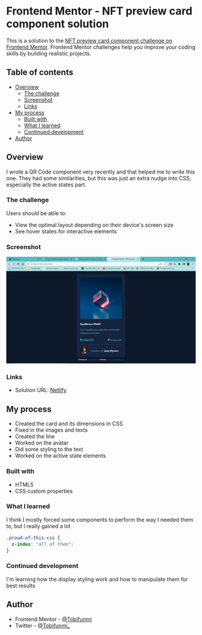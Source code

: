 # Frontend Mentor - NFT preview card component solution

This is a solution to the [NFT preview card component challenge on Frontend Mentor](https://www.frontendmentor.io/challenges/nft-preview-card-component-SbdUL_w0U). Frontend Mentor challenges help you improve your coding skills by building realistic projects.

## Table of contents

- [Overview](#overview)
  - [The challenge](#the-challenge)
  - [Screenshot](#screenshot)
  - [Links](#links)
- [My process](#my-process)
  - [Built with](#built-with)
  - [What I learned](#what-i-learned)
  - [Continued development](#continued-development)
- [Author](#author)

## Overview

I wrote a QR Code component very recently and that helped me to write this one. They had some similarities, but this was just an extra nudge into CSS, especially the active states part.

### The challenge

Users should be able to:

- View the optimal layout depending on their device's screen size
- See hover states for interactive elements

### Screenshot

![](./Screenshot.png)

### Links

- Solution URL: [Netlify](https://tobifunmi-nft-preview.netlify.app/)

## My process

- Created the card and its dimensions in CSS
- Fixed in the images and texts
- Created the line
- Worked on the avatar
- Did some styling to the text
- Worked on the active state elements

### Built with

- HTML5
- CSS custom properties

### What I learned

I think I mostly forced some components to perform the way I needed them to, but I really gained a lot

```css
.proud-of-this-css {
  z-index: "all of them";
}
```

### Continued development

I'm learning how the display styling work and how to manipulate them for best results

## Author

- Frontend Mentor - [@Tobifunmi](https://www.frontendmentor.io/profile/Tobifunmi)
- Twitter - [@Tobifunmi\_](https://www.twitter.com/Tobifunmi)
